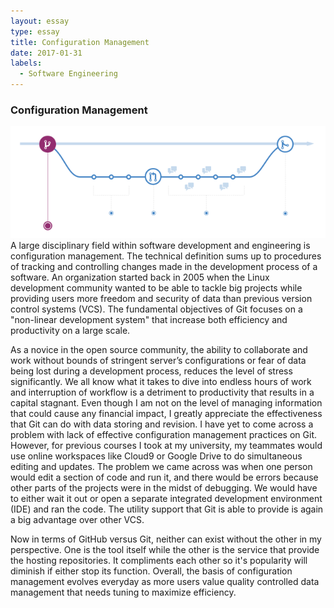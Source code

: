 ```yaml
---
layout: essay
type: essay
title: Configuration Management
date: 2017-01-31
labels:
  - Software Engineering
---
```



<h3 class="ui block grey header">
  Configuration Management
</h3>
<img class="ui centered medium image" src="/images/screen-shot-2014-03-08-at-23-07-361.png">
A large disciplinary field within software development and engineering is configuration management. The technical definition sums up to procedures of tracking and controlling changes made in the development process of a software. An organization started back in 2005 when the Linux development community wanted to be able to tackle big projects while providing users more freedom and security of data than previous version control systems (VCS). The fundamental objectives of Git focuses on a "non-linear development system" that increase both efficiency and productivity on a large scale. 

As a novice in the open source community, the ability to collaborate and work without bounds of stringent server’s configurations or fear of data being lost during a development process, reduces the level of stress significantly. We all know what it takes to dive into endless hours of work and interruption of workflow is a detriment to productivity that results in a capital stagnant. Even though I am not on the level of managing information that could cause any financial impact, I greatly appreciate the effectiveness that Git can do with data storing and revision. I have yet to come across a problem with lack of effective configuration management practices on Git. However, for previous courses I took at my university, my teammates would use online workspaces like Cloud9 or Google Drive to do simultaneous editing and updates. The problem we came across was when one person would edit a section of code and run it, and there would be errors because other parts of the projects were in the midst of debugging. We would have to either wait it out or open a separate integrated development environment (IDE) and ran the code. The utility support that Git is able to provide is again a big advantage over other VCS. 

Now in terms of GitHub versus Git, neither can exist without the other in my perspective. One is the tool itself while the other is the service that provide the hosting repositories. It compliments each other so it's popularity will diminish if either stop its function. Overall, the basis of configuration management evolves everyday as more users value quality controlled data management that needs tuning to maximize efficiency.
